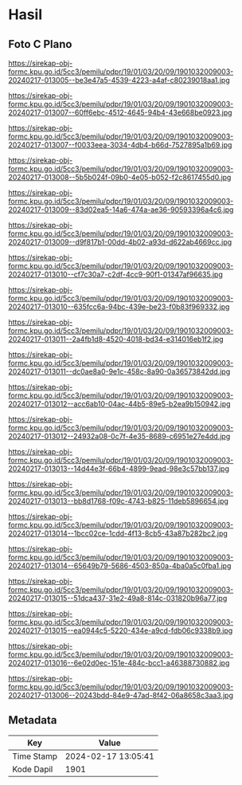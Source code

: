 # Hasil

## Foto C Plano

https://sirekap-obj-formc.kpu.go.id/5cc3/pemilu/pdpr/19/01/03/20/09/1901032009003-20240217-013005--be3e47a5-4539-4223-a4af-c80239018aa1.jpg

https://sirekap-obj-formc.kpu.go.id/5cc3/pemilu/pdpr/19/01/03/20/09/1901032009003-20240217-013007--60ff6ebc-4512-4645-94b4-43e668be0923.jpg

https://sirekap-obj-formc.kpu.go.id/5cc3/pemilu/pdpr/19/01/03/20/09/1901032009003-20240217-013007--f0033eea-3034-4db4-b66d-7527895a1b69.jpg

https://sirekap-obj-formc.kpu.go.id/5cc3/pemilu/pdpr/19/01/03/20/09/1901032009003-20240217-013008--5b5b024f-09b0-4e05-b052-f2c8617455d0.jpg

https://sirekap-obj-formc.kpu.go.id/5cc3/pemilu/pdpr/19/01/03/20/09/1901032009003-20240217-013009--83d02ea5-14a6-474a-ae36-90593396a4c6.jpg

https://sirekap-obj-formc.kpu.go.id/5cc3/pemilu/pdpr/19/01/03/20/09/1901032009003-20240217-013009--d9f817b1-00dd-4b02-a93d-d622ab4669cc.jpg

https://sirekap-obj-formc.kpu.go.id/5cc3/pemilu/pdpr/19/01/03/20/09/1901032009003-20240217-013010--cf7c30a7-c2df-4cc9-90f1-01347af96635.jpg

https://sirekap-obj-formc.kpu.go.id/5cc3/pemilu/pdpr/19/01/03/20/09/1901032009003-20240217-013010--635fcc6a-94bc-439e-be23-f0b83f969332.jpg

https://sirekap-obj-formc.kpu.go.id/5cc3/pemilu/pdpr/19/01/03/20/09/1901032009003-20240217-013011--2a4fb1d8-4520-4018-bd34-e314016eb1f2.jpg

https://sirekap-obj-formc.kpu.go.id/5cc3/pemilu/pdpr/19/01/03/20/09/1901032009003-20240217-013011--dc0ae8a0-9e1c-458c-8a90-0a36573842dd.jpg

https://sirekap-obj-formc.kpu.go.id/5cc3/pemilu/pdpr/19/01/03/20/09/1901032009003-20240217-013012--acc6ab10-04ac-44b5-89e5-b2ea9b150942.jpg

https://sirekap-obj-formc.kpu.go.id/5cc3/pemilu/pdpr/19/01/03/20/09/1901032009003-20240217-013012--24932a08-0c7f-4e35-8689-c6951e27e4dd.jpg

https://sirekap-obj-formc.kpu.go.id/5cc3/pemilu/pdpr/19/01/03/20/09/1901032009003-20240217-013013--14d44e3f-66b4-4899-9ead-98e3c57bb137.jpg

https://sirekap-obj-formc.kpu.go.id/5cc3/pemilu/pdpr/19/01/03/20/09/1901032009003-20240217-013013--bb8d1768-f09c-4743-b825-11deb5896654.jpg

https://sirekap-obj-formc.kpu.go.id/5cc3/pemilu/pdpr/19/01/03/20/09/1901032009003-20240217-013014--1bcc02ce-1cdd-4f13-8cb5-43a87b282bc2.jpg

https://sirekap-obj-formc.kpu.go.id/5cc3/pemilu/pdpr/19/01/03/20/09/1901032009003-20240217-013014--65649b79-5686-4503-850a-4ba0a5c0fba1.jpg

https://sirekap-obj-formc.kpu.go.id/5cc3/pemilu/pdpr/19/01/03/20/09/1901032009003-20240217-013015--51dca437-31e2-49a8-814c-031820b96a77.jpg

https://sirekap-obj-formc.kpu.go.id/5cc3/pemilu/pdpr/19/01/03/20/09/1901032009003-20240217-013015--ea0944c5-5220-434e-a9cd-fdb06c9338b9.jpg

https://sirekap-obj-formc.kpu.go.id/5cc3/pemilu/pdpr/19/01/03/20/09/1901032009003-20240217-013016--6e02d0ec-151e-484c-bcc1-a46388730882.jpg

https://sirekap-obj-formc.kpu.go.id/5cc3/pemilu/pdpr/19/01/03/20/09/1901032009003-20240217-013006--20243bdd-84e9-47ad-8f42-06a8658c3aa3.jpg


## Metadata

| Key        | Value               |
| ---------- | ------------------- |
| Time Stamp | 2024-02-17 13:05:41 |
| Kode Dapil | 1901                |



